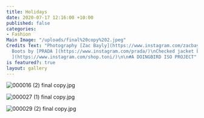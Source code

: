 ```yaml
---
title: Holidays
date: 2020-07-17 12:16:00 +10:00
published: false
categories:
- Fashion
Main Image: "/uploads/final%20copy%202.jpeg"
Credits Text: "Photography [Zac Bayly](https://www.instagram.com/zacbayly/) \n\nGreen
  Boots by [PRADA ](https://www.instagram.com/prada/)\nChecked jacket by [Toni jacket
  ](https://www.instagram.com/shop.toni/)\n\n#A DOINGBIRD ISO PROJECT"
is featured?: true
layout: gallery
---
```


![000016 (2) final copy.jpg](/uploads/000016%20(2)%20final%20copy.jpg)

![000027 (1) final copy.jpg](/uploads/000027%20(1)%20final%20copy.jpg)

![000029 (2) final copy.jpg](/uploads/000029%20(2)%20final%20copy.jpg)